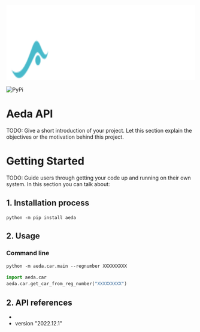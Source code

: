 
<img src="resources/aeda-logo.svg" alt="mypic" style="width:600px; height:200px"/>

![PyPi](https://img.shields.io/pypi/v/aeda?label=pypi%20package)

# Aeda API 
TODO: Give a short introduction of your project. Let this section explain the objectives or the motivation behind this project. 




# Getting Started
TODO: Guide users through getting your code up and running on their own system. In this section you can talk about:
## 1.	Installation process

```console
python -m pip install aeda
```

## 2. Usage

### Command line

```console
python -m aeda.car.main --regnumber XXXXXXXXX
``` 

```python
import aeda.car
aeda.car.get_car_from_reg_number("XXXXXXXXX")
``` 


## 2.	API references



- 
- version "2022.12.1"